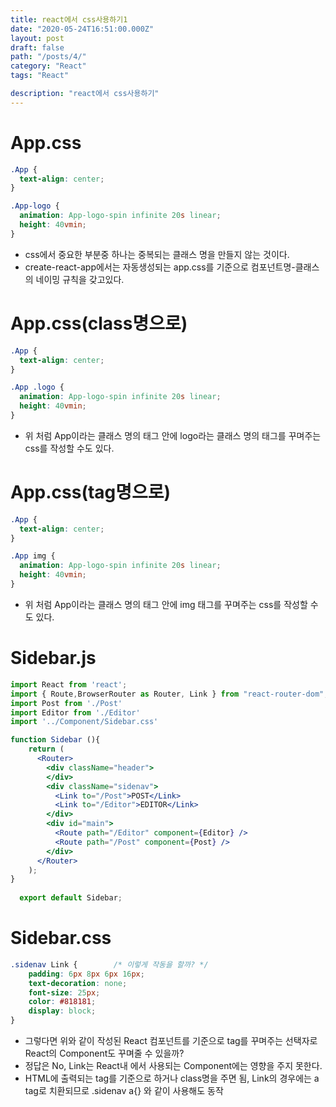 ```yaml
---
title: react에서 css사용하기1
date: "2020-05-24T16:51:00.000Z"
layout: post
draft: false
path: "/posts/4/"
category: "React"
tags: "React"

description: "react에서 css사용하기"
---
```


# App.css
```css
.App {
  text-align: center;
}

.App-logo {
  animation: App-logo-spin infinite 20s linear;
  height: 40vmin;
}
```
- css에서 중요한 부분중 하나는 중복되는 클래스 명을 만들지 않는 것이다.
- create-react-app에서는 자동생성되는 app.css를 기준으로 컴포넌트명-클래스 의 네이밍 규칙을 갖고있다.

# App.css(class명으로)
```css
.App {
  text-align: center;
}

.App .logo {
  animation: App-logo-spin infinite 20s linear;
  height: 40vmin;
}
```
- 위 처럼 App이라는 클래스 명의 태그 안에 logo라는 클래스 명의 태그를 꾸며주는 css를 작성할 수도 있다.

# App.css(tag명으로)
```css
.App {
  text-align: center;
}

.App img {
  animation: App-logo-spin infinite 20s linear;
  height: 40vmin;
}
```
- 위 처럼 App이라는 클래스 명의 태그 안에  img 태그를 꾸며주는 css를 작성할 수도 있다.

# Sidebar.js
```jsx
import React from 'react';
import { Route,BrowserRouter as Router, Link } from "react-router-dom";
import Post from './Post'
import Editor from './Editor'
import '../Component/Sidebar.css'

function Sidebar (){
    return (
      <Router>
        <div className="header">
        </div>
        <div className="sidenav">
          <Link to="/Post">POST</Link>
          <Link to="/Editor">EDITOR</Link>
        </div>
        <div id="main">
          <Route path="/Editor" component={Editor} />
          <Route path="/Post" component={Post} />
        </div>
      </Router>
    );
}
  
  export default Sidebar;
```

# Sidebar.css
```css
.sidenav Link {        /* 이렇게 작동을 할까? */
    padding: 6px 8px 6px 16px;
    text-decoration: none;
    font-size: 25px;
    color: #818181;
    display: block;
}
```

- 그렇다면 위와 같이 작성된 React 컴포넌트를 기준으로 tag를 꾸며주는 선택자로 React의 Component도 꾸며줄 수 있을까?
- 정답은 No, Link는 React내 에서 사용되는 Component에는 영향을 주지 못한다.
- HTML에 출력되는 tag를 기준으로 하거나 class명을 주면 됨, Link의 경우에는 a tag로 치환되므로 .sidenav a{} 와 같이 사용해도 동작